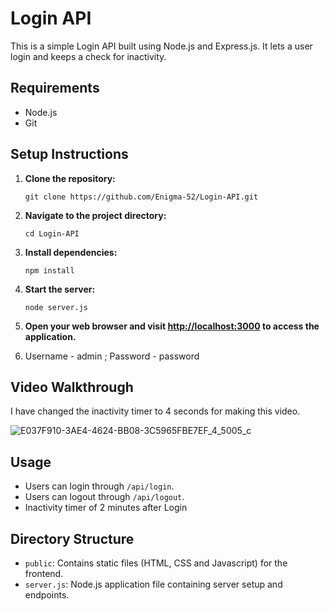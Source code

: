 # Login API
This is a simple Login API built using Node.js and Express.js. It lets a user login and keeps a check for inactivity.

## Requirements

- Node.js
- Git

## Setup Instructions

1. **Clone the repository:**

   ```
   git clone https://github.com/Enigma-52/Login-API.git
   ```

2. **Navigate to the project directory:**

   ```
   cd Login-API
   ```

3. **Install dependencies:**

   ```
   npm install
   ```

4. **Start the server:**

   ```
   node server.js
   ```

5. **Open your web browser and visit [http://localhost:3000](http://localhost:3000) to access the application.**

6. Username - admin ; Password - password

## Video Walkthrough 

I have changed the inactivity timer to 4 seconds for making this video.


![E037F910-3AE4-4624-BB08-3C5965FBE7EF_4_5005_c](https://github.com/Enigma-52/Login-API/assets/95529619/7ad0c94a-a1f3-4579-86dd-d9f96e85a5bd)



## Usage

- Users can login through `/api/login`.
- Users can logout through `/api/logout`.
- Inactivity timer of 2 minutes after Login

## Directory Structure

- `public`: Contains static files (HTML, CSS and Javascript) for the frontend.
- `server.js`: Node.js application file containing server setup and endpoints.


